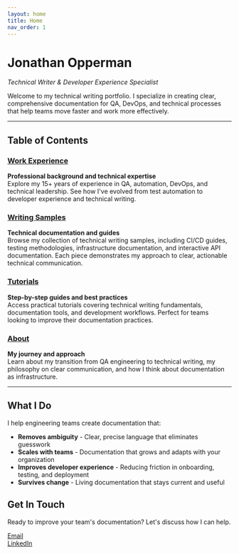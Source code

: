 ```yaml
---
layout: home
title: Home
nav_order: 1
---
```


# Jonathan Opperman
*Technical Writer & Developer Experience Specialist*

Welcome to my technical writing portfolio. I specialize in creating clear, comprehensive documentation for QA, DevOps, and technical processes that help teams move faster and work more effectively.

---

## Table of Contents

### [Work Experience](resume)
**Professional background and technical expertise**  
Explore my 15+ years of experience in QA, automation, DevOps, and technical leadership. See how I've evolved from test automation to developer experience and technical writing.

### [Writing Samples](writing-samples)
**Technical documentation and guides**  
Browse my collection of technical writing samples, including CI/CD guides, testing methodologies, infrastructure documentation, and interactive API documentation. Each piece demonstrates my approach to clear, actionable technical communication.

### [Tutorials](tutorials)
**Step-by-step guides and best practices**  
Access practical tutorials covering technical writing fundamentals, documentation tools, and development workflows. Perfect for teams looking to improve their documentation practices.

### [About](about)
**My journey and approach**  
Learn about my transition from QA engineering to technical writing, my philosophy on clear communication, and how I think about documentation as infrastructure.

---

## What I Do

I help engineering teams create documentation that:
- **Removes ambiguity** - Clear, precise language that eliminates guesswork
- **Scales with teams** - Documentation that grows and adapts with your organization
- **Improves developer experience** - Reducing friction in onboarding, testing, and deployment
- **Survives change** - Living documentation that stays current and useful

## Get In Touch

Ready to improve your team's documentation? Let's discuss how I can help.

[Email](mailto:opperman.jonathan@gmail.com)  
[LinkedIn](https://www.linkedin.com/in/jonathanopperman-0a368b4a)

